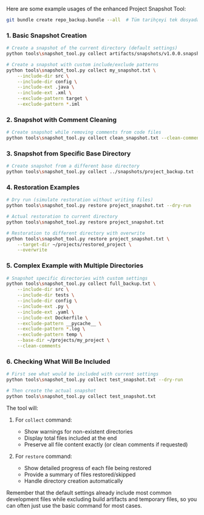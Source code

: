 Here are some example usages of the enhanced Project Snapshot Tool:

```bash
git bundle create repo_backup.bundle --all  # Tüm tarihçeyi tek dosyada
```

### 1. Basic Snapshot Creation
```bash
# Create a snapshot of the current directory (default settings)
python tools\snapshot_tool.py collect artifacts/snapshots/v1.0.0.snapshot

# Create a snapshot with custom include/exclude patterns
python tools\snapshot_tool.py collect my_snapshot.txt \
    --include-dir src \
    --include-dir config \
    --include-ext .java \
    --include-ext .xml \
    --exclude-pattern target \
    --exclude-pattern *.iml
```

### 2. Snapshot with Comment Cleaning
```bash
# Create snapshot while removing comments from code files
python tools\snapshot_tool.py collect clean_snapshot.txt --clean-comments
```

### 3. Snapshot from Specific Base Directory
```bash
# Create snapshot from a different base directory
python tools\snapshot_tool.py collect ../snapshots/project_backup.txt --base-dir ~/projects/my_project
```

### 4. Restoration Examples
```bash
# Dry run (simulate restoration without writing files)
python tools\snapshot_tool.py restore project_snapshot.txt --dry-run

# Actual restoration to current directory
python tools\snapshot_tool.py restore project_snapshot.txt

# Restoration to different directory with overwrite
python tools\snapshot_tool.py restore project_snapshot.txt \
    --target-dir ~/projects/restored_project \
    --overwrite
```

### 5. Complex Example with Multiple Directories
```bash
# Snapshot specific directories with custom settings
python tools\snapshot_tool.py collect full_backup.txt \
    --include-dir src \
    --include-dir tests \
    --include-dir config \
    --include-ext .py \
    --include-ext .yaml \
    --include-ext Dockerfile \
    --exclude-pattern __pycache__ \
    --exclude-pattern *.log \
    --exclude-pattern temp \
    --base-dir ~/projects/my_project \
    --clean-comments
```

### 6. Checking What Will Be Included
```bash
# First see what would be included with current settings
python tools\snapshot_tool.py collect test_snapshot.txt --dry-run

# Then create the actual snapshot
python tools\snapshot_tool.py collect test_snapshot.txt
```

The tool will:
1. For `collect` command:
   - Show warnings for non-existent directories
   - Display total files included at the end
   - Preserve all file content exactly (or clean comments if requested)

2. For `restore` command:
   - Show detailed progress of each file being restored
   - Provide a summary of files restored/skipped
   - Handle directory creation automatically

Remember that the default settings already include most common development files while excluding build artifacts and temporary files, so you can often just use the basic command for most cases.